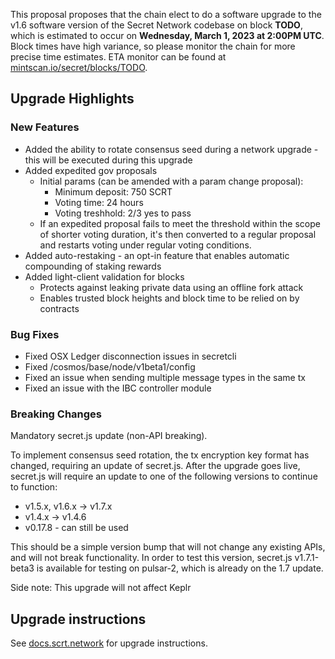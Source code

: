 This proposal proposes that the chain elect to do a software upgrade to the v1.6 software version of the Secret Network codebase on block **TODO**, which is estimated to occur on **Wednesday, March 1, 2023 at 2:00PM UTC**. Block times have high variance, so please monitor the chain for more precise time estimates. ETA monitor can be found at [mintscan.io/secret/blocks/TODO](https://www.mintscan.io/secret/blocks/6537300).

## Upgrade Highlights

### New Features

- Added the ability to rotate consensus seed during a network upgrade - this will be executed during this upgrade
- Added expedited gov proposals
  - Initial params (can be amended with a param change proposal):
    - Minimum deposit: 750 SCRT
    - Voting time: 24 hours
    - Voting treshhold: 2/3 yes to pass
  - If an expedited proposal fails to meet the threshold within the scope of shorter voting duration, it's then converted to a regular proposal and restarts voting under regular voting conditions.
- Added auto-restaking - an opt-in feature that enables automatic compounding of staking rewards
- Added light-client validation for blocks
  - Protects against leaking private data using an offline fork attack
  - Enables trusted block heights and block time to be relied on by contracts

### Bug Fixes

- Fixed OSX Ledger disconnection issues in secretcli
- Fixed /cosmos/base/node/v1beta1/config
- Fixed an issue when sending multiple message types in the same tx
- Fixed an issue with the IBC controller module

### Breaking Changes

Mandatory secret.js update (non-API breaking).

To implement consensus seed rotation, the tx encryption key format has changed, requiring an update of secret.js. After the upgrade goes live, secret.js will require an update to one of the following versions to continue to function:

- v1.5.x, v1.6.x -> v1.7.x
- v1.4.x -> v1.4.6
- v0.17.8 - can still be used

This should be a simple version bump that will not change any existing APIs, and will not break functionality. In order to test this version, secret.js v1.7.1-beta3 is available for testing on pulsar-2, which is already on the 1.7 update.

Side note: This upgrade will not affect Keplr

## Upgrade instructions

See [docs.scrt.network](https://docs.scrt.network/secret-network-documentation/post-mortems-upgrades/upgrade-instructions/v1.7) for upgrade instructions.

